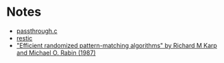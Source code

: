 Notes
===

* [passthrough.c](https://github.com/libfuse/libfuse/blob/master/example/passthrough.c)
* [restic](https://restic.net/blog/2015-09-12/restic-foundation1-cdc/)
* ["Efficient randomized pattern-matching algorithms" by Richard M Karp and Michael O. Rabin (1987)](https://citeseerx.ist.psu.edu/viewdoc/summary?doi=10.1.1.86.9502)
